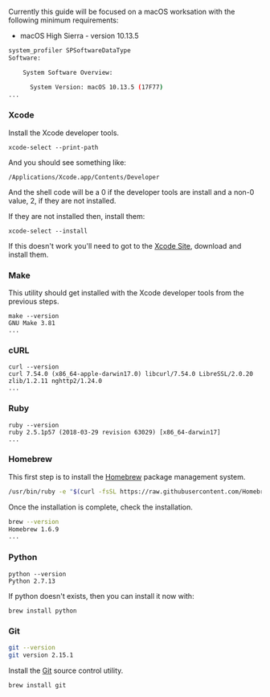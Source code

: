 Currently this guide will be focused on a macOS worksation with the following minimum requirements:

- macOS High Sierra - version 10.13.5

```bash
system_profiler SPSoftwareDataType
Software:

    System Software Overview:

      System Version: macOS 10.13.5 (17F77)
...
```

### Xcode

Install the Xcode developer tools.

```
xcode-select --print-path
```

And you should see something like:

```
/Applications/Xcode.app/Contents/Developer
```

And the shell code will be a 0 if the developer tools are install and a 
non-0 value, 2, if they are not installed.

If they are not installed then, install them:


```
xcode-select --install
```

If this doesn't work you'll need to got to the 
[Xcode Site](https://developer.apple.com/xcode), download and install 
them.

### Make

This utility should get installed with the Xcode developer tools from 
the previous steps.

```
make --version
GNU Make 3.81
...
```

### cURL

```
curl --version
curl 7.54.0 (x86_64-apple-darwin17.0) libcurl/7.54.0 LibreSSL/2.0.20 zlib/1.2.11 nghttp2/1.24.0
...
```

### Ruby

```
ruby --version
ruby 2.5.1p57 (2018-03-29 revision 63029) [x86_64-darwin17]
...
```

### Homebrew

This first step is to install the [Homebrew](../tools/homebrew) package 
management system.

```bash
/usr/bin/ruby -e "$(curl -fsSL https://raw.githubusercontent.com/Homebrew/install/master/install)"
```

Once the installation is complete, check the installation.

```bash
brew --version
Homebrew 1.6.9
...
```

### Python

```
python --version
Python 2.7.13
```

If python doesn't exists, then you can install it now with:

```
brew install python
```

### Git

```bash
git --version
git version 2.15.1
```

Install the [Git](../tools/git) source control utility. 

```bash
brew install git
```
